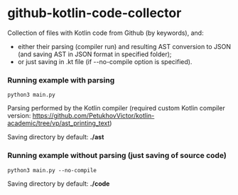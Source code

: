# github-kotlin-code-collector

Collection of files with Kotlin code from Github (by keywords), and:
- either their parsing (compiler run) and resulting AST conversion to JSON (and saving AST in JSON format in specified folder);
- or just saving in .kt file (if --no-compile option is specified).

### Running example with parsing

```
python3 main.py
```
Parsing performed by the Kotlin compiler (required custom Kotlin compiler version: https://github.com/PetukhovVictor/kotlin-academic/tree/vp/ast_printing_text)

Saving directory by default: **./ast**

### Running example without parsing (just saving of source code)

```
python3 main.py --no-compile
```

Saving directory by default: **./code**
